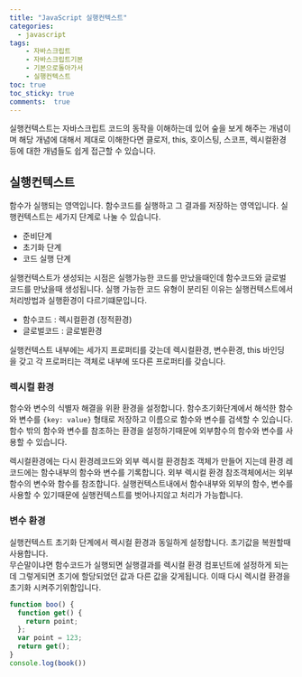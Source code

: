 ```yaml
---
title: "JavaScript 실행컨텍스트"
categories: 
  - javascript
tags: 
    - 자바스크립트
    - 자바스크립트기본
    - 기본으로돌아가서
    - 실행컨텍스트
toc: true
toc_sticky: true
comments:  true
---
```


실행컨텍스트는 자바스크립트 코드의 동작을 이해하는데 있어 숲을 보게 해주는 개념이며 해당 개념에 대해서 제대로 이해한다면 클로저, this, 호이스팅, 스코프, 렉시컬환경 등에 대한 개념들도 쉽게 접근할 수 있습니다.

## 실행컨텍스트
함수가 실행되는 영역입니다. 함수코드를 실행하고 그 결과를 저장하는 영역입니다. 실행컨텍스트는 세가지 단계로 나눌 수 있습니다.
- 준비단계
- 초기화 단계
- 코드 실행 단계
  
실행컨텍스트가 생성되는 시점은 실행가능한 코드를 만났을때인데 함수코드와 글로벌 코드를 만났을때 생성됩니다. 실행 가능한 코드 유형이 분리된 이유는 실행컨텍스트에서 처리방법과 실행환경이 다르기떄문입니다.
- 함수코드 : 렉시컬환경 (정적환경)
- 글로벌코드 : 글로벌환경
  
실행컨텍스트 내부에는 세가지 프로퍼티를 갖는데 렉시컬환경, 변수환경, this 바인딩 을 갖고 각 프로퍼티는 객체로 내부에 또다른 프로퍼티를 갖습니다.

### 렉시컬 환경
함수와 변수의 식별자 해결을 위환 환경을 설정합니다. 함수초기화단계에서 해석한 함수와 변수를 `{key: value}` 형태로 저장하고 이름으로 함수와 변수를 검색할 수 있습니다.  
함수 밖의 함수와 변수를 참조하는 환경을 설정하기때문에 외부함수의 함수와 변수를 사용할 수 있습니다.
  
렉시컬환경에는 다시 환경레코드와 외부 렉시컬 환경참조 객체가 만들어 지는데 환경 레코드에는 함수내부의 함수와 변수를 기록합니다. 외부 렉시컬 환경 참조객체에서는 외부함수의 변수와 함수를 참조합니다. 
실행컨텍스트내에서 함수내부와 외부의 함수, 변수를 사용할 수 있기때문에 실행컨텍스트를 벗어나지않고 처리가 가능합니다.

### 변수 환경
실행컨텍스트 초기화 단계에서 렉시컬 환경과 동일하게 설정합니다. 초기값을 복원할때 사용합니다.  
무슨말이냐면 함수코드가 실행되면 실행결과를 렉시컬 환경 컴포넌트에 설정하게 되는데 그렇게되면 초기에 할당되었던 값과 다른 값을 갖게됩니다. 이때 다시 렉시컬 환경을 초기화 시켜주기위함입니다.
```js
function boo() {
  function get() {
    return point;
  };
  var point = 123;
  return get();
}
console.log(book())
```
